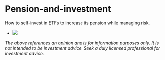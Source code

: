 # Pension-and-investment
How to self-invest in ETFs to increase its pension while managing risk.

- <img src="https://latex.codecogs.com/gif.latex?O_t=\text { Onset event at time bin } t " /> 

_The above references an opinion and is for information purposes only. It is not intended to be investment advice. Seek a duly licensed professional for investment advice._
